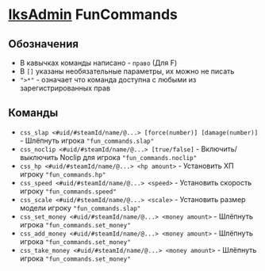 ﻿# [IksAdmin](https://github.com/Iksix/Iks_Admin) FunCommands

## Обозначения
- В кавычках команды написано - `право` (Для F)
- В `[]` указаны необязательные параметры, их можно не писать
- `">*"` - означает что команда доступна с любыми из зарегистрированных прав

## Команды
- `css_slap <#uid/#steamId/name/@...> [force(number)] [damage(number)]` - Шлёпнуть игрока `"fun_commands.slap"` 
- `css_noclip <#uid/#steamId/name/@...> [true/false]` - Включить/выключить Noclip для игрока `"fun_commands.noclip"` 
- `css_hp <#uid/#steamId/name/@...> <hp amount>` - Установить ХП игроку `"fun_commands.hp"` 
- `css_speed <#uid/#steamId/name/@...> <speed>` - Установить скорость игроку `"fun_commands.speed"` 
- `css_scale <#uid/#steamId/name/@...> <scale>` - Установить размер модели игроку `"fun_commands.slap"` 
- `css_set_money <#uid/#steamId/name/@...> <money amount>` - Шлёпнуть игрока `"fun_commands.set_money"` 
- `css_add_money <#uid/#steamId/name/@...> <money amount>` - Шлёпнуть игрока `"fun_commands.set_money"` 
- `css_take_money <#uid/#steamId/name/@...> <money amount>` - Шлёпнуть игрока `"fun_commands.set_money"` 
